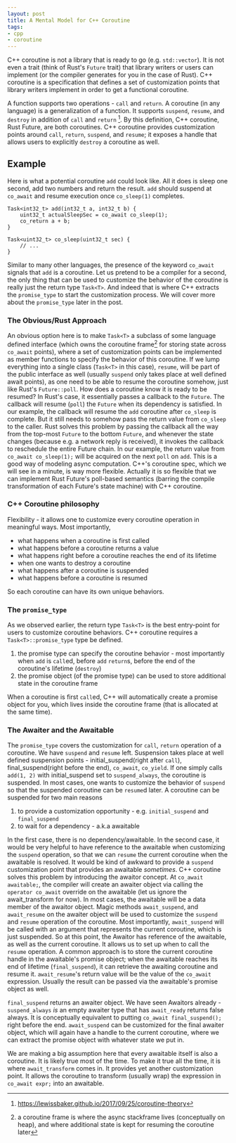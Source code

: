 ```yaml
---
layout: post
title: A Mental Model for C++ Coroutine
tags:
- cpp
- coroutine
---
```


C++ coroutine is not a library that is ready to go (e.g. `std::vector`). It is not even a trait (think of Rust's `Future` trait) that library writers or users can implement (or the compiler generates for you in the case of Rust). C++ coroutine is a specification that defines a set of customization points that library writers implement in order to get a functional coroutine.

A function supports two operations - `call` and `return`. A coroutine (in any language) is a generalization of a function. It supports `suspend`, `resume`, and `destroy` in addition of `call` and `return` [^1]. By this definition, C++ coroutine, Rust Future, are both coroutines. C++ coroutine provides customization points around `call`, `return`, `suspend`, and `resume`; it exposes a handle that allows users to explicitly `destroy` a coroutine as well.

## Example

Here is what a potential coroutine `add` could look like. All it does is sleep one second, add two numbers and return the result. `add` should suspend at `co_await` and resume execution once `co_sleep(1)` completes.

    Task<int32_t> add(int32_t a, int32_t b) {
        uint32_t actualSleepSec = co_await co_sleep(1);
        co_return a + b;
    }

    Task<uint32_t> co_sleep(uint32_t sec) {
        // ...
    }


Similar to many other languages, the presence of the keyword `co_await` signals that `add` is a coroutine. Let us pretend to be a compiler for a second, the only thing that can be used to customize the behavior of the coroutine is really just the return type `Task<T>`. And indeed that is where C++ extracts the `promise_type` to start the customization process. We will cover more about the `promise_type` later in the post.

### The Obvious/Rust Approach
An obvious option here is to make `Task<T>` a subclass of some language defined interface (which owns the coroutine frame[^2] for storing state across `co_await` points), where a set of customization points can be implemented as member functions to specify the behavior of this coroutine. If we lump everything into a single class (`Task<T>` in this case), `resume`, will be part of the public interface as well (usually `suspend` only takes place at well defined await points), as one need to be able to resume the coroutine somehow, just like Rust's `Future::poll`. How does a coroutine know it is ready to be resumed? In Rust's case, it essentially passes a callback to the `Future`. The callback will resume (`poll`) the `Future` when its dependency is satisfied. In our example, the callback will resume the `add` coroutine after `co_sleep` is complete. But it still needs to somehow pass the return value from `co_sleep` to the caller. Rust solves this problem by passing the callback all the way from the top-most `Future` to the bottom `Future`, and whenever the state changes (because e.g. a network reply is received), it invokes the callback to reschedule the entire Future chain. In our example, the return value from `co_await co_sleep(1);` will be acquired on the next `poll` on `add`. This is a good way of modeling async computation. C++'s coroutine spec, which we will see in a minute, is way more flexible. Actually it is so flexible that we can implement Rust Future's poll-based semantics (barring the compile transformation of each Future's state machine) with C++ coroutine.

### C++ Coroutine philosophy
Flexibility - it allows one to customize every coroutine operation in meaningful ways. Most importantly,
- what happens when a coroutine is first called
- what happens before a coroutine returns a value
- what happens right before a coroutine reaches the end of its lifetime
- when one wants to destroy a coroutine
- what happens after a coroutine is suspended
- what happens before a coroutine is resumed

So each coroutine can have its own unique behaviors.

### The `promise_type`
As we observed earlier, the return type `Task<T>` is the best entry-point for users to customize coroutine behaviors. C++ coroutine requires a `Task<T>::promise_type` type be defined.
1. the promise type can specify the coroutine behavior - most importantly when `add` is `call`ed, before `add` `return`s, before the end of the coroutine's lifetime (`destroy`)
2. the promise object (of the promise type) can be used to store additional state in the coroutine frame

When a coroutine is first `call`ed, C++ will automatically create a promise object for you, which lives inside the coroutine frame (that is allocated at the same time). 

### The Awaiter and the Awaitable
The `promise_type` covers the customization for `call`, `return` operation of a coroutine. We have `suspend` and `resume` left. Suspension takes place at well defined suspension points - initial_suspend(right after `call`), final_suspend(right before the end), `co_await`, `co_yield`. If one simply calls `add(1, 2)` with initial_suspend set to `suspend_always`, the coroutine is suspended. In most cases, one wants to customize the behavior of `suspend` so that the suspended coroutine can be `resume`d later. A coroutine can be suspended for two main reasons
1. to provide a customization opportunity - e.g. `initial_suspend` and `final_suspend`
2. to wait for a dependency - a.k.a awaitable

In the first case, there is no dependency/awaitable. In the second case, it would be very helpful to have reference to the awaitable when customizing the `suspend` operation, so that we can `resume` the current coroutine when the awaitable is resolved. It would be kind of awkward to provide a `suspend` customization point that provides an awaitable _sometimes_. C++ coroutine solves this problem by introducing the awaitor concept. At `co_await awaitable;`, the compiler will create an awaiter object via calling the `operator co_await` override on the awaitable (let us ignore the await_transform for now). In most cases, the awaitable will be a data member of the awaitor object. Magic methods `await_suspend`, and `await_resume` on the awaiter object will be used to customize the `suspend` and `resume` operation of the coroutine. Most importantly, `await_suspend` will be called with an argument that represents the current coroutine, which is just suspended. So at this point, the Awaitor has reference of the awaitable, as well as the current coroutine. It allows us to set up when to call the `resume` operation. A common approach is to store the current coroutine handle in the awaitable's promise object; when the awaitable reaches its end of lifetime (`final_suspend`), it can retrieve the awaiting coroutine and resume it. `await_resume`'s return value will be the value of the `co_await` expression. Usually the result can be passed via the awaitable's promise object as well.

`final_suspend` returns an awaiter object. We have seen Awaitors already - `suspend_always` _is_ an empty awaiter type that has `await_ready` returns false always. It is conceptually equivalent to putting `co_await final_suspend();` right before the end. `await_suspend` can be customized for the final awaiter object, which will again have a handle to the current coroutine, where we can extract the promise object with whatever state we put in.

We are making a big assumption here that every awaitable itself is also a coroutine. It is likely true most of the time. To make it true all the time, it is where `await_transform` comes in. It provides yet another customization point. It allows the coroutine to transform (usually wrap) the expression in `co_await expr;` into an awaitable.


[^1]: https://lewissbaker.github.io/2017/09/25/coroutine-theory
[^2]: a coroutine frame is where the async stackframe lives (conceptually on heap), and where additional state is kept for resuming the coroutine later
